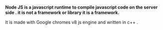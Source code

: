**Node JS is a javascript runtime to compile javascript code on the server side . it is not a framework or library it is a framework.**

It is made with Google chromes v8 js engine and written in c++ .
